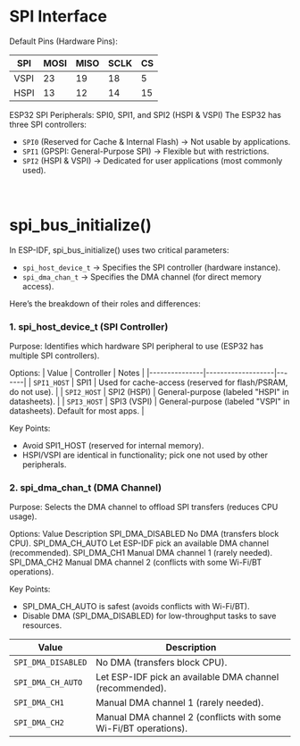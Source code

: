 # SPI Interface

Default Pins (Hardware Pins):

| SPI	    | MOSI	        | MISO	        | SCLK	        | CS        |
|-----------|---------------|---------------|---------------|-----------|
| VSPI	    | 23	        | 19    	    | 18	        | 5         |
| HSPI	    | 13	        | 12	        | 14	        | 15        |


ESP32 SPI Peripherals: SPI0, SPI1, and SPI2 (HSPI & VSPI)
The ESP32 has three SPI controllers:

- `SPI0` (Reserved for Cache & Internal Flash) → Not usable by applications.
- `SPI1` (GPSPI: General-Purpose SPI) → Flexible but with restrictions.
- `SPI2` (HSPI & VSPI) → Dedicated for user applications (most commonly used).
<br><br><br>

# spi_bus_initialize()

In ESP-IDF, spi_bus_initialize() uses two critical parameters:
- `spi_host_device_t` → Specifies the SPI controller (hardware instance).
- `spi_dma_chan_t` → Specifies the DMA channel (for direct memory access).

Here’s the breakdown of their roles and differences:

### 1. spi_host_device_t (SPI Controller)

Purpose: Identifies which hardware SPI peripheral to use (ESP32 has multiple SPI controllers).

Options:
| Value	        | Controller	    | Notes |
|---------------|-------------------|-------|
| `SPI1_HOST`   | SPI1	            | Used for cache-access (reserved for flash/PSRAM, do not use). |
| `SPI2_HOST`   | SPI2 (HSPI)	    | General-purpose (labeled "HSPI" in datasheets). |
| `SPI3_HOST`   | SPI3 (VSPI)	    | General-purpose (labeled "VSPI" in datasheets). Default for most apps. |

Key Points:
- Avoid SPI1_HOST (reserved for internal memory).
- HSPI/VSPI are identical in functionality; pick one not used by other peripherals.

### 2. spi_dma_chan_t (DMA Channel)

Purpose: Selects the DMA channel to offload SPI transfers (reduces CPU usage).

Options:
Value	                Description
SPI_DMA_DISABLED	    No DMA (transfers block CPU).
SPI_DMA_CH_AUTO	        Let ESP-IDF pick an available DMA channel (recommended).
SPI_DMA_CH1	            Manual DMA channel 1 (rarely needed).
SPI_DMA_CH2	            Manual DMA channel 2 (conflicts with some Wi-Fi/BT operations).

Key Points:
- SPI_DMA_CH_AUTO is safest (avoids conflicts with Wi-Fi/BT).
- Disable DMA (SPI_DMA_DISABLED) for low-throughput tasks to save resources.


| Value               | Description                                                                 |
|---------------------|-----------------------------------------------------------------------------|
| `SPI_DMA_DISABLED`  | No DMA (transfers block CPU).                                               |
| `SPI_DMA_CH_AUTO`   | Let ESP-IDF pick an available DMA channel (recommended).                    |
| `SPI_DMA_CH1`       | Manual DMA channel 1 (rarely needed).                                       |
| `SPI_DMA_CH2`       | Manual DMA channel 2 (conflicts with some Wi-Fi/BT operations).             |
